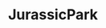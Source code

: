 ---
title: JurassicPark
crosslinks:
- megalinks
- opieandanthony
- somethingimade
- 14t57yd
- laughfactory
- FanTheories
- howardstern
- trees
- wotmudv
- RedDwarf
---